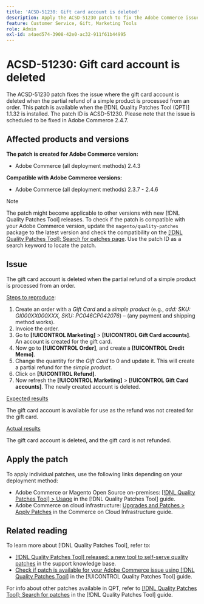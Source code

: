```yaml
---
title: 'ACSD-51230: Gift card account is deleted'
description: Apply the ACSD-51230 patch to fix the Adobe Commerce issue where the gift card account is deleted when the partial refund of a simple product is processed from an order.
feature: Customer Service, Gift, Marketing Tools
role: Admin
exl-id: a4aed574-3908-42e0-ac32-911f61b44995
---
```

# ACSD-51230: Gift card account is deleted 

The ACSD-51230 patch fixes the issue where the gift card account is deleted when the partial refund of a simple product is processed from an order. This patch is available when the [!DNL Quality Patches Tool (QPT)] 1.1.32 is installed. The patch ID is ACSD-51230. Please note that the issue is scheduled to be fixed in Adobe Commerce 2.4.7.

## Affected products and versions

**The patch is created for Adobe Commerce version:**

* Adobe Commerce (all deployment methods) 2.4.3

**Compatible with Adobe Commerce versions:**

* Adobe Commerce (all deployment methods) 2.3.7 - 2.4.6

>[!NOTE]
>
>The patch might become applicable to other versions with new [!DNL Quality Patches Tool] releases. To check if the patch is compatible with your Adobe Commerce version, update the `magento/quality-patches` package to the latest version and check the compatibility on the [[!DNL Quality Patches Tool]: Search for patches page](https://experienceleague.adobe.com/tools/commerce-quality-patches/index.html). Use the patch ID as a search keyword to locate the patch.

## Issue

The gift card account is deleted when the partial refund of a simple product is processed from an order.

<u>Steps to reproduce</u>:

1. Create an order with a *Gift Card* and a *simple product* (e.g., *add: SKU: GI000XX000XXX, SKU: PC046CP042076*) – (any payment and shipping method works).
1. Invoice the order.
1. Go to **[!UICONTROL Marketing]** > **[!UICONTROL Gift Card accounts]**. An account is created for the gift card.
1. Now go to **[!UICONTROL Order]**, and create a **[!UICONTROL Credit Memo]**.
1. Change the quantity for the *Gift Card* to 0 and update it. This will create a partial refund for the *simple product*.
1. Click on **[!UICONTROL Refund]**.
1. Now refresh the **[!UICONTROL Marketing]** > **[!UICONTROL Gift Card accounts]**. The newly created account is deleted.

<u>Expected results</u>

The gift card account is available for use as the refund was not created for the gift card.

<u>Actual results</u>

The gift card account is deleted, and the gift card is not refunded.

## Apply the patch

To apply individual patches, use the following links depending on your deployment method:

* Adobe Commerce or Magento Open Source on-premises: [[!DNL Quality Patches Tool] > Usage](/help/tools/quality-patches-tool/usage.md) in the [!DNL Quality Patches Tool] guide.
* Adobe Commerce on cloud infrastructure: [Upgrades and Patches > Apply Patches](https://experienceleague.adobe.com/docs/commerce-cloud-service/user-guide/develop/upgrade/apply-patches.html) in the Commerce on Cloud Infrastructure guide.

## Related reading

To learn more about [!DNL Quality Patches Tool], refer to:

* [[!DNL Quality Patches Tool] released: a new tool to self-serve quality patches](https://experienceleague.adobe.com/en/docs/commerce-operations/tools/quality-patches-tool/quality-patches-tool-to-self-serve-quality-patches) in the support knowledge base.
* [Check if patch is available for your Adobe Commerce issue using [!DNL Quality Patches Tool]](/help/tools/quality-patches-tool/patches-available-in-qpt/check-patch-for-magento-issue-with-magento-quality-patches.md) in the [!UICONTROL Quality Patches Tool] guide.


For info about other patches available in QPT, refer to [[!DNL Quality Patches Tool]: Search for patches](https://experienceleague.adobe.com/tools/commerce-quality-patches/index.html) in the [!DNL Quality Patches Tool] guide.
